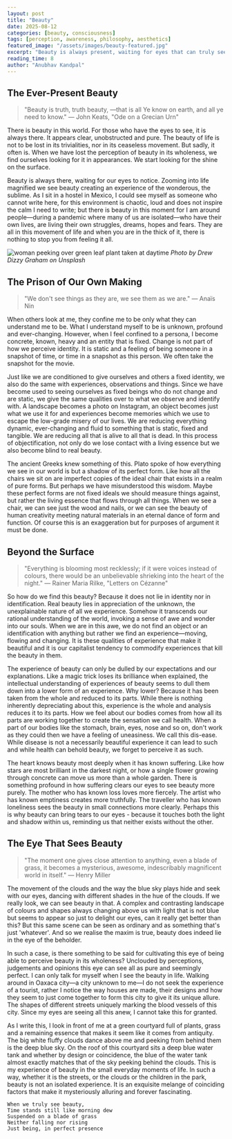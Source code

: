 ```yaml
---
layout: post
title: "Beauty"
date: 2025-08-12
categories: [beauty, consciousness]
tags: [perception, awareness, philosophy, aesthetics]
featured_image: "/assets/images/beauty-featured.jpg"
excerpt: "Beauty is always present, waiting for eyes that can truly see beyond surface appearances. Yet we often imprison ourselves and others in fixed identities, reducing dynamic experiences to static snapshots. Real beauty lies not in identification but in appreciation of the unknown—it transcends rational understanding and can only be dulled by our expectations. Can we cultivate the eye that perceives beauty in wholeness, unclouded by judgments?"
reading_time: 8
author: "Anubhav Kandpal"
---
```


## The Ever-Present Beauty

> "Beauty is truth, truth beauty, —that is all
> Ye know on earth, and all ye need to know."
> — John Keats, "Ode on a Grecian Urn"

There is beauty in this world. For those who have the eyes to see, it is
always there. It appears clear, unobstructed and pure. The beauty of
life is not to be lost in its trivialities, nor in its ceaseless
movement. But sadly, it often is. When we have lost the perception of
beauty in its wholeness, we find ourselves looking for it in
appearances. We start looking for the shine on the surface.

Beauty is always there, waiting for our eyes to notice. Zooming into
life magnified we see beauty creating an experience of the wonderous,
the sublime. As I sit in a hostel in Mexico, I could see myself as
someone who cannot write here, for this environment is chaotic, loud and
does not inspire the calm I need to write; but there is beauty in this
moment for I am around people—during a pandemic where many of us are
isolated—who have their own lives, are living their own struggles,
dreams, hopes and fears. They are all in this movement of life and when
you are in the thick of it, there is nothing to stop you from feeling it
all.

![woman peeking over green leaf plant taken at daytime](https://images.unsplash.com/photo-1501644898242-cfea317d7faf?crop=entropy&cs=tinysrgb&fit=max&fm=jpg&ixid=M3wzMDAzMzh8MHwxfHNlYXJjaHwxNHx8YmVhdXR5JTIwcHJpc29ufGVufDB8fHx8MTczMTAzODU1OHww&ixlib=rb-4.0.3&q=80&w=1080)
*Photo by Drew Dizzy Graham on Unsplash*

## The Prison of Our Own Making

> "We don't see things as they are, we see them as we are."
> — Anaïs Nin

When others look at me, they confine me to be only what they can
understand me to be. What I understand myself to be is unknown, profound
and ever-changing. However, when I feel confined to a persona, I become
concrete, known, heavy and an entity that is fixed. Change is not part
of how we perceive identity. It is static and a feeling of being someone
in a snapshot of time, or time in a snapshot as this person. We often
take the snapshot for the movie.

Just like we are conditioned to give ourselves and others a fixed
identity, we also do the same with experiences, observations and things.
Since we have become used to seeing ourselves as fixed beings who do not
change and are static, we give the same qualities over to what we
observe and identify with. A landscape becomes a photo on Instagram, an
object becomes just what we use it for and experiences become memories
which we use to escape the low-grade misery of our lives. We are
reducing everything dynamic, ever-changing and fluid to something that
is static, fixed and tangible. We are reducing all that is alive to all
that is dead. In this process of objectification, not only do we lose
contact with a living essence but we also become blind to real beauty.

The ancient Greeks knew something of this. Plato spoke of how everything
we see in our world is but a shadow of its perfect form. Like how all
the chairs we sit on are imperfect copies of the ideal chair that exists
in a realm of pure forms. But perhaps we have misunderstood this wisdom.
Maybe these perfect forms are not fixed ideals we should measure things
against, but rather the living essence that flows through all things.
When we see a chair, we can see just the wood and nails, or we can see
the beauty of human creativity meeting natural materials in an eternal
dance of form and function. Of course this is an exaggeration but for
purposes of argument it must be done.

## Beyond the Surface

> "Everything is blooming most recklessly; if it were voices instead of
> colours, there would be an unbelievable shrieking into the heart of the
> night."
> — Rainer Maria Rilke, "Letters on Cézanne"

So how do we find this beauty? Because it does not lie in identity nor
in identification. Real beauty lies in appreciation of the unknown, the
unexplainable nature of all we experience. Somehow it transcends our
rational understanding of the world, invoking a sense of awe and wonder
into our souls. When we are in this awe, we do not find an object or an
identification with anything but rather we find an experience—moving,
flowing and changing. It is these qualities of experience that make it
beautiful and it is our capitalist tendency to commodify experiences
that kill the beauty in them.

The experience of beauty can only be dulled by our expectations and our
explanations. Like a magic trick loses its brilliance when explained,
the intellectual understanding of experiences of beauty seems to dull
them down into a lower form of an experience. Why lower? Because it has
been taken from the whole and reduced to its parts. While there is
nothing inherently depreciating about this, experience is the whole and
analysis reduces it to its parts. How we feel about our bodies comes
from how all its parts are working together to create the sensation we
call health. When a part of our bodies like the stomach, brain, eyes,
nose and so on, don't work as they could then we have a feeling of
uneasiness. We call this dis-ease. While disease is not a necessarily
beautiful experience it can lead to such and while health can behold
beauty, we forget to perceive it as such.

The heart knows beauty most deeply when it has known suffering. Like how
stars are most brilliant in the darkest night, or how a single flower
growing through concrete can move us more than a whole garden. There is
something profound in how suffering clears our eyes to see beauty more
purely. The mother who has known loss loves more fiercely. The artist
who has known emptiness creates more truthfully. The traveller who has
known loneliness sees the beauty in small connections more clearly.
Perhaps this is why beauty can bring tears to our eyes - because it
touches both the light and shadow within us, reminding us that neither
exists without the other.

## The Eye That Sees Beauty

> "The moment one gives close attention to anything, even a blade of
> grass, it becomes a mysterious, awesome, indescribably magnificent world
> in itself."
> — Henry Miller

The movement of the clouds and the way the blue sky plays hide and seek
with our eyes, dancing with different shades in the hue of the clouds.
If we really look, we can see beauty in that. A complex and contrasting
landscape of colours and shapes always changing above us with light that
is not blue but seems to appear so just to delight our eyes, can it
really get better than this? But this same scene can be seen as ordinary
and as something that's just 'whatever'. And so we realise the maxim is
true, beauty does indeed lie in the eye of the beholder.

In such a case, is there something to be said for cultivating this eye
of being able to perceive beauty in its wholeness? Unclouded by
perceptions, judgements and opinions this eye can see all as pure and
seemingly perfect. I can only talk for myself when I see the beauty in
life. Walking around in Oaxaca city—a city unknown to me—I do not seek
the experience of a tourist, rather I notice the way houses are made,
their designs and how they seem to just come together to form this city
to give it its unique allure. The shapes of different streets uniquely
marking the blood vessels of this city. Since my eyes are seeing all
this anew, I cannot take this for granted.

As I write this, I look in front of me at a green courtyard full of
plants, grass and a remaining essence that makes it seem like it comes
from antiquity. The big white fluffy clouds dance above me and peeking
from behind them is the deep blue sky. On the roof of this courtyard
sits a deep blue water tank and whether by design or coincidence, the
blue of the water tank almost exactly matches that of the sky peeking
behind the clouds. This is my experience of beauty in the small everyday
moments of life. In such a way, whether it is the streets, or the clouds
or the children in the park, beauty is not an isolated experience. It is
an exquisite melange of coinciding factors that make it mysteriously
alluring and forever fascinating.

```
When we truly see beauty,
Time stands still like morning dew
Suspended on a blade of grass
Neither falling nor rising
Just being, in perfect presence
```

